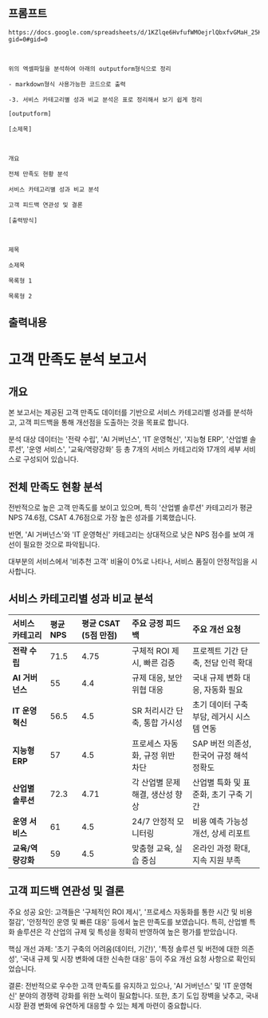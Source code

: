 ## 프롬프트
```
https://docs.google.com/spreadsheets/d/1KZlqe6HvfufWMOejrlQbxfvGMaH_25KUrYMoUsJZQxQ/edit?gid=0#gid=0



위의 엑셀파일을 분석하여 아래의 outputform형식으로 정리

- markdown형식 사용가능한 코드으로 출력

-3. 서비스 카테고리별 성과 비교 분석은 표로 정리해서 보기 쉽게 정리

[outputform]

[소제목]



개요

전체 만족도 현황 분석

서비스 카테고리별 성과 비교 분석

고객 피드백 연관성 및 결론

[출력방식]



제목

소제목

목록형 1

목록형 2
```

## 출력내용


# 고객 만족도 분석 보고서

## 개요

본 보고서는 제공된 고객 만족도 데이터를 기반으로 서비스 카테고리별 성과를 분석하고, 고객 피드백을 통해 개선점을 도출하는 것을 목표로 합니다. 

분석 대상 데이터는 '전략 수립', 'AI 거버넌스', 'IT 운영혁신', '지능형 ERP', '산업별 솔루션', '운영 서비스', '교육/역량강화' 등 총 7개의 서비스 카테고리와 17개의 세부 서비스로 구성되어 있습니다. 

## 전체 만족도 현황 분석

전반적으로 높은 고객 만족도를 보이고 있으며, 특히 '산업별 솔루션' 카테고리가 평균 NPS 74.6점, CSAT 4.76점으로 가장 높은 성과를 기록했습니다. 

반면, 'AI 거버넌스'와 'IT 운영혁신' 카테고리는 상대적으로 낮은 NPS 점수를 보여 개선이 필요한 것으로 파악됩니다. 

대부분의 서비스에서 '비추천 고객' 비율이 0%로 나타나, 서비스 품질이 안정적임을 시사합니다. 

## 서비스 카테고리별 성과 비교 분석

| 서비스 카테고리 | 평균 NPS | 평균 CSAT (5점 만점) | 주요 긍정 피드백 | 주요 개선 요청 |
| :--- | :--- | :--- | :--- | :--- |
| **전략 수립** | 71.5 | 4.75 | 구체적 ROI 제시, 빠른 검증 | 프로젝트 기간 단축, 전담 인력 확대 |
| **AI 거버넌스** | 55 | 4.4 | 규제 대응, 보안 위협 대응 | 국내 규제 변화 대응, 자동화 필요 |
| **IT 운영혁신** | 56.5 | 4.5 | SR 처리시간 단축, 통합 가시성 | 초기 데이터 구축 부담, 레거시 시스템 연동 |
| **지능형 ERP** | 57 | 4.5 | 프로세스 자동화, 규정 위반 차단 | SAP 버전 의존성, 한국어 규정 해석 정확도 |
| **산업별 솔루션** | 72.3 | 4.71 | 각 산업별 문제 해결, 생산성 향상 | 산업별 특화 및 표준화, 초기 구축 기간 |
| **운영 서비스** | 61 | 4.5 | 24/7 안정적 모니터링 | 비용 예측 가능성 개선, 상세 리포트 |
| **교육/역량강화** | 59 | 4.5 | 맞춤형 교육, 실습 중심 | 온라인 과정 확대, 지속 지원 부족 |

## 고객 피드백 연관성 및 결론

주요 성공 요인: 고객들은 '구체적인 ROI 제시', '프로세스 자동화를 통한 시간 및 비용 절감', '안정적인 운영 및 빠른 대응' 등에서 높은 만족도를 보였습니다. 특히, 산업별 특화 솔루션은 각 산업의 규제 및 특성을 정확히 반영하여 높은 평가를 받았습니다. 


핵심 개선 과제: '초기 구축의 어려움(데이터, 기간)', '특정 솔루션 및 버전에 대한 의존성', '국내 규제 및 시장 변화에 대한 신속한 대응' 등이 주요 개선 요청 사항으로 확인되었습니다. 

결론: 전반적으로 우수한 고객 만족도를 유지하고 있으나, 'AI 거버넌스' 및 'IT 운영혁신' 분야의 경쟁력 강화를 위한 노력이 필요합니다. 또한, 초기 도입 장벽을 낮추고, 국내 시장 환경 변화에 유연하게 대응할 수 있는 체계 마련이 중요합니다. 